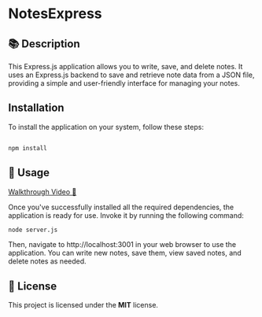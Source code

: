 # NotesExpress

## 📚 Description
This Express.js application allows you to write, save, and delete notes. It uses an Express.js backend to save and retrieve note data from a JSON file, providing a simple and user-friendly interface for managing your notes.

##  Installation
To install the application on your system, follow these steps:
```bash

npm install
```

## 🎯 Usage
[Walkthrough Video 🎥](https://drive.google.com/file/d/1hbSzlyPH6JtpeqmkoqY2Ta_d99nDJYmo/view?usp=sharing)

Once you've successfully installed all the required dependencies, the application is ready for use. Invoke it by running the following command:

```bash
node server.js
```
Then, navigate to http://localhost:3001 in your web browser to use the application. You can write new notes, save them, view saved notes, and delete notes as needed.

## 📜 License
This project is licensed under the **MIT** license.
